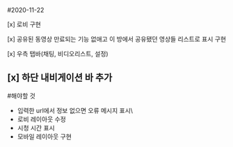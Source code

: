 #2020-11-22

[x] 로비 구현

[x] 공유된 동영상 만료되는 기능 없애고 이 방에서 공유됐던 영상들 리스트로 표시 구현

[x] 우측 탭바(채팅, 비디오리스트, 설정)

[x] 하단 내비게이션 바 추가
---

#해야할 것
- 입력한 url에서 정보 없으면 오류 메시지 표시\
- 로비 레이아웃 수정
- 시청 시간 표시
- 모바일 레이아웃 구현
